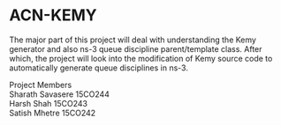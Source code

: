 # ACN-KEMY

The major part of this project will deal with understanding the Kemy generator and also
ns-3 queue discipline parent/template class. After which, the project will look into the
modification of Kemy source code to automatically generate queue disciplines in ns-3.

Project Members  
Sharath Savasere 15CO244  
Harsh Shah       15CO243  
Satish Mhetre    15CO242  
